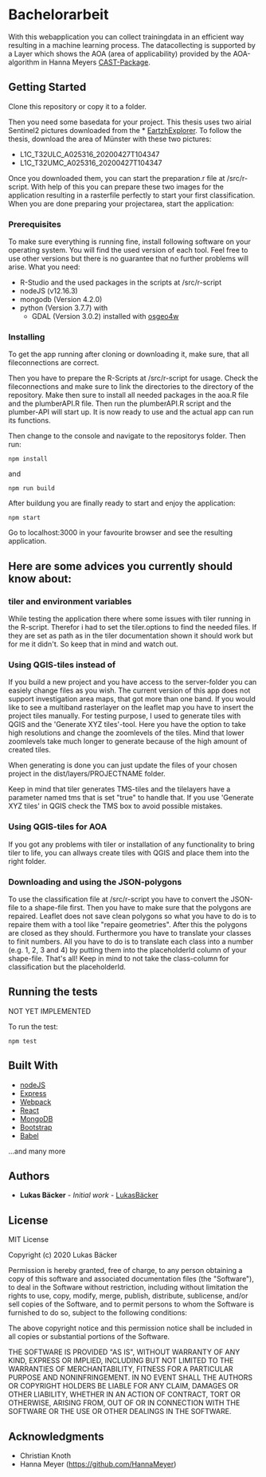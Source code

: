 # Bachelorarbeit

With this webapplication you can collect trainingdata in an efficient way resulting in a machine learning process. The datacollecting is supported by a Layer
which shows the AOA (area of applicability) provided by the AOA-algorithm in Hanna Meyers [CAST-Package](https://github.com/HannaMeyer/CAST). 

## Getting Started
Clone this repository or copy it to a folder.

Then you need some basedata for your project. 
This thesis uses two airial Sentinel2 pictures downloaded from the * [EartzhExplorer](https://earthexplorer.usgs.gov/).
To follow the thesis, download the area of Münster with these two pictures:

  * L1C_T32ULC_A025316_20200427T104347
  * L1C_T32UMC_A025316_20200427T104347

Once you downloaded them, you can start the preparation.r file at /src/r-script. With help of this you can prepare these two images for the application resulting in a rasterfile perfectly to start your first classification.
When you are done preparing your projectarea, start the application:

### Prerequisites

To make sure everything is running fine, install following software on your operating system. You will find the used version of each tool. Feel free to use other versions but there is no guarantee that no further problems will arise.
What you need:

  * R-Studio and the used packages in the scripts at /src/r-script
  * nodeJS (v12.16.3)
  * mongodb (Version 4.2.0)
  * python (Version 3.7.7) with
    * GDAL (Version 3.0.2) installed with [osgeo4w](https://trac.osgeo.org/osgeo4w/)

### Installing

To get the app running after cloning or downloading it, make sure, that all fileconnections are correct. 

Then you have to prepare the R-Scripts at /src/r-script for usage. Check the fileconnections and make sure to link the directories to the directory of the repository.
Make then sure to install all needed packages in the aoa.R file and the plumberAPI.R file.
Then run the plumberAPI.R script and the plumber-API will start up. It is now ready to use and the actual app can run its functions.

Then change to the console and navigate to the repositorys folder. Then run:

```
npm install
```
and 

```
npm run build
```

After buildung you are finally ready to start and enjoy the application:

```
npm start
```
Go to localhost:3000 in your favourite browser and see the resulting application.

## Here are some advices you currently should know about:

### tiler and environment variables
While testing the application there where some issues with tiler running in the R-script. Therefor i had to set the tiler.options to find the needed files. If they are set as path as in the tiler documentation shown it should work but for me it didn't.
So keep that in mind and watch out.

### Using QGIS-tiles instead of 
If you build a new project and you have access to the server-folder you can easiely change files as you wish.
The current version of this app does not support investigation area maps, that got more than one band. If you would like to see a multiband rasterlayer on the leaflet map you have to insert the project tiles manually.
For testing purpose, I used to generate tiles with QGIS and the 'Generate XYZ tiles'-tool. Here you have the option to take high resolutions and change the zoomlevels of the tiles.
Mind that lower zoomlevels take much longer to generate because of the high amount of created tiles.

When generating is done you can just update the files of your chosen project in the dist/layers/PROJECTNAME folder.

Keep in mind that tiler generates TMS-tiles and the tilelayers have a parameter named tms that is set "true" to handle that. If you use 'Generate XYZ tiles' in QGIS check the TMS box to avoid possible mistakes.

### Using QGIS-tiles for AOA
If you got any problems with tiler or installation of any functionality to bring tiler to life, you can allways create tiles with QGIS and place them into the right folder.

### Downloading and using the JSON-polygons
To use the classification file at /src/r-script you have to convert the JSON-file to a shape-file first.
Then you have to make sure that the polygons are repaired. Leaflet does not save clean polygons so what you have to do is to repaire them with a tool like "repaire geometries".
After this the polygons are closed as they should.
Furthermore you have to translate your classes to finit numbers. All you have to do is to translate each class into a number (e.g. 1, 2, 3 and 4) by putting them into the placeholderId column of your shape-file.
That's all! Keep in mind to not take the class-column for classification but the placeholderId.


## Running the tests

NOT YET IMPLEMENTED

To run the test:

```
npm test
```


## Built With

* [nodeJS](https://nodejs.org/en/)
* [Express](https://expressjs.com/de/)
* [Webpack](https://webpack.js.org/)
* [React](https://reactjs.org/)
* [MongoDB](https://www.mongodb.com/de)
* [Bootstrap](https://getbootstrap.com/)
* [Babel](https://babeljs.io/)

...and many more


## Authors

* **Lukas Bäcker** - *Initial work* - [LukasBäcker](https://github.com/LukasBaecker)

## License

MIT License

Copyright (c) 2020 Lukas Bäcker

Permission is hereby granted, free of charge, to any person obtaining a copy
of this software and associated documentation files (the "Software"), to deal
in the Software without restriction, including without limitation the rights
to use, copy, modify, merge, publish, distribute, sublicense, and/or sell
copies of the Software, and to permit persons to whom the Software is
furnished to do so, subject to the following conditions:

The above copyright notice and this permission notice shall be included in all
copies or substantial portions of the Software.

THE SOFTWARE IS PROVIDED "AS IS", WITHOUT WARRANTY OF ANY KIND, EXPRESS OR
IMPLIED, INCLUDING BUT NOT LIMITED TO THE WARRANTIES OF MERCHANTABILITY,
FITNESS FOR A PARTICULAR PURPOSE AND NONINFRINGEMENT. IN NO EVENT SHALL THE
AUTHORS OR COPYRIGHT HOLDERS BE LIABLE FOR ANY CLAIM, DAMAGES OR OTHER
LIABILITY, WHETHER IN AN ACTION OF CONTRACT, TORT OR OTHERWISE, ARISING FROM,
OUT OF OR IN CONNECTION WITH THE SOFTWARE OR THE USE OR OTHER DEALINGS IN THE
SOFTWARE.

## Acknowledgments

* Christian Knoth 
* Hanna Meyer (https://github.com/HannaMeyer)

